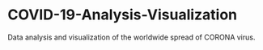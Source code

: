 # COVID-19-Analysis-Visualization
Data analysis and visualization of the worldwide spread of CORONA virus.
